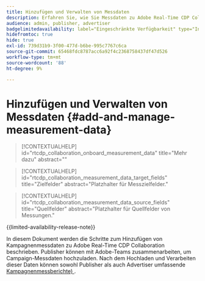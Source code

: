 ```yaml
---
title: Hinzufügen und Verwalten von Messdaten
description: Erfahren Sie, wie Sie Messdaten zu Adobe Real-Time CDP Collaboration hinzufügen.
audience: admin, publisher, advertiser
badgelimitedavailability: label="Eingeschränkte Verfügbarkeit" type="Informative" url="https://helpx.adobe.com/legal/product-descriptions/real-time-customer-data-platform-collaboration.html newtab=true"
hidefromtoc: true
hide: true
exl-id: 739d31b9-3f00-477d-b6be-995c7767c6ca
source-git-commit: 65468fdc8787acc6a92f4c2368758437df47d526
workflow-type: tm+mt
source-wordcount: '88'
ht-degree: 9%

---
```


# Hinzufügen und Verwalten von Messdaten {#add-and-manage-measurement-data}

>[!CONTEXTUALHELP]
>id="rtcdp_collaboration_onboard_measurement_data"
>title="Mehr dazu"
>abstract=""

>[!CONTEXTUALHELP]
>id="rtcdp_collaboration_measurement_data_target_fields"
>title="Zielfelder"
>abstract="Platzhalter für Messzielfelder."

>[!CONTEXTUALHELP]
>id="rtcdp_collaboration_measurement_data_source_fields"
>title="Quellfelder"
>abstract="Platzhalter für Quellfelder von Messungen."

{{limited-availability-release-note}}

In diesem Dokument werden die Schritte zum Hinzufügen von Kampagnenmessdaten zu Adobe Real-Time CDP Collaboration beschrieben. Publisher können mit Adobe-Teams zusammenarbeiten, um Campaign-Messdaten hochzuladen. Nach dem Hochladen und Verarbeiten dieser Daten können sowohl Publisher als auch Advertiser umfassende [Kampagnenmessberichte) ](/help/guide/collaborate/measure.md).
